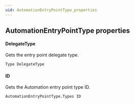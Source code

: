 ```yaml
---
uid: AutomationEntryPointType_properties
---
```


## AutomationEntryPointType properties

#### DelegateType

Gets the entry point delegate type.

```txt
Type DelegateType
```

#### ID

Gets the Automation entry point type ID.

```txt
AutomationEntryPointType.Types ID
```

